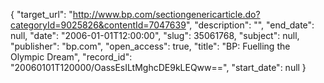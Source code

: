 {
  "target_url": "http://www.bp.com/sectiongenericarticle.do?categoryId=9025826&contentId=7047639", 
  "description": "", 
  "end_date": null, 
  "date": "2006-01-01T12:00:00", 
  "slug": 35061768, 
  "subject": null, 
  "publisher": "bp.com", 
  "open_access": true, 
  "title": "BP: Fuelling the Olympic Dream", 
  "record_id": "20060101T120000/OassEsILtMghcDE9kLEQww==", 
  "start_date": null
}

